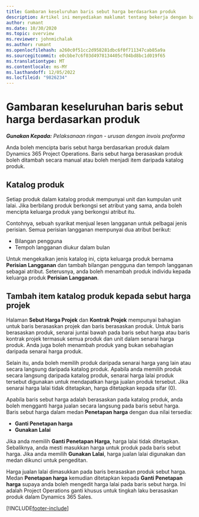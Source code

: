 ```yaml
---
title: Gambaran keseluruhan baris sebut harga berdasarkan produk
description: Artikel ini menyediakan maklumat tentang bekerja dengan baris sebut harga berasaskan produk.
author: rumant
ms.date: 10/30/2020
ms.topic: overview
ms.reviewer: johnmichalak
ms.author: rumant
ms.openlocfilehash: a260c0f51cc2d958281dbc6f0f711347cab85a9a
ms.sourcegitcommit: e0cbbe7c6f03d4978134405cf04bd8bc1d019f65
ms.translationtype: MT
ms.contentlocale: ms-MY
ms.lasthandoff: 12/05/2022
ms.locfileid: "9826234"
---
```

# <a name="product-based-quote-lines-overview"></a>Gambaran keseluruhan baris sebut harga berdasarkan produk

_**Gunakan Kepada:** Pelaksanaan ringan - urusan dengan invois proforma_

Anda boleh mencipta baris sebut harga berdasarkan produk dalam Dynamics 365 Project Operations. Baris sebut harga berasaskan produk boleh ditambah secara manual atau boleh menjadi item daripada katalog produk.

## <a name="product-catalog"></a>Katalog produk

Setiap produk dalam katalog produk mempunyai unit dan kumpulan unit lalai. Jika berbilang produk berkongsi set atribut yang sama, anda boleh mencipta keluarga produk yang berkongsi atribut itu. 

Contohnya, sebuah syarikat menjual lesen langganan untuk pelbagai jenis perisian. Semua perisian langganan mempunyai dua atribut berikut:

- Bilangan pengguna
- Tempoh langganan diukur dalam bulan

Untuk mengekalkan jenis katalog ini, cipta keluarga produk bernama **Perisian Langganan** dan tambah bilangan pengguna dan tempoh langganan sebagai atribut. Seterusnya, anda boleh menambah produk individu kepada keluarga produk **Perisian Langganan**.

## <a name="add-product-catalog-items-to-a-project-quote"></a>Tambah item katalog produk kepada sebut harga projek

Halaman **Sebut Harga Projek** dan **Kontrak Projek** mempunyai bahagian untuk baris berasaskan projek dan baris berasaskan produk. Untuk baris berasaskan produk, senarai juntai bawah pada baris sebut harga atau baris kontrak projek termasuk semua produk dan unit dalam senarai harga produk. Anda juga boleh menambah produk yang bukan sebahagian daripada senarai harga produk.

Selain itu, anda boleh memilih produk daripada senarai harga yang lain atau secara langsung daripada katalog produk. Apabila anda memilih produk secara langsung daripada katalog produk, senarai harga lalai produk tersebut digunakan untuk mendapatkan harga jualan produk tersebut. Jika senarai harga lalai tidak ditetapkan, harga ditetapkan kepada sifar (0).

Apabila baris sebut harga adalah berasaskan pada katalog produk, anda boleh mengganti harga jualan secara langsung pada baris sebut harga. Baris sebut harga dalam medan **Penetapan harga** dengan dua nilai tersedia:

- **Ganti Penetapan harga**
- **Gunakan Lalai**

Jika anda memilih **Ganti Penetapan Harga**, harga lalai tidak ditetapkan. Sebaliknya, anda mesti masukkan harga untuk produk pada baris sebut harga. Jika anda memilih **Gunakan Lalai**, harga jualan lalai digunakan dan medan dikunci untuk pengeditan.

Harga jualan lalai dimasukkan pada baris berasaskan produk sebut harga. Medan **Penetapan harga** kemudian ditetapkan kepada **Ganti Penetapan harga** supaya anda boleh mengedit harga lalai pada baris sebut harga. Ini adalah Project Operations ganti khusus untuk tingkah laku berasaskan produk dalam Dynamics 365 Sales.


[!INCLUDE[footer-include](../../includes/footer-banner.md)]
